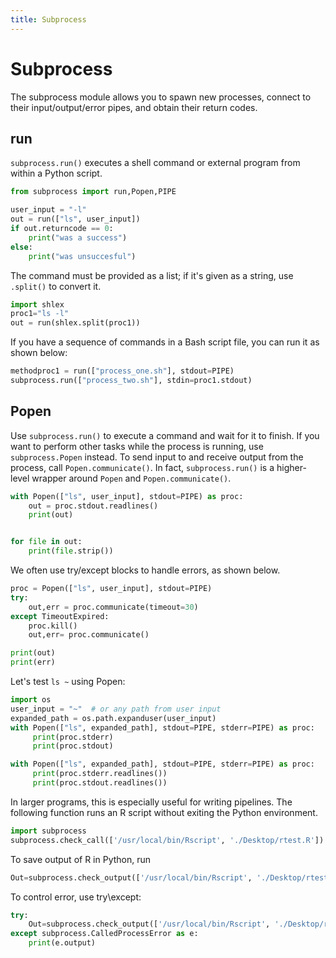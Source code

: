 ```yaml
---
title: Subprocess
---
```


# Subprocess
The subprocess module allows you to spawn new processes, connect to their input/output/error pipes, and obtain their return codes.

## run
`subprocess.run()` executes a shell command or external program from within a Python script.

```python
from subprocess import run,Popen,PIPE

user_input = "-l"
out = run(["ls", user_input])
if out.returncode == 0:
    print("was a success")
else:  
    print("was unsuccesful")
```

The command must be provided as a list; if it's given as a string, use `.split()` to convert it.

```python
import shlex
proc1="ls -l"
out = run(shlex.split(proc1))
```


If you have a sequence of commands in a Bash script file, you can run it as shown below:

```python
methodproc1 = run(["process_one.sh"], stdout=PIPE)
subprocess.run(["process_two.sh"], stdin=proc1.stdout)
```

## Popen
Use `subprocess.run()` to execute a command and wait for it to finish. If you want to perform other tasks while the process is running, use `subprocess.Popen` instead. To send input to and receive
output from the process, call `Popen.communicate()`. In fact, `subprocess.run()` is a higher-level wrapper around `Popen` and `Popen.communicate()`.

```python
with Popen(["ls", user_input], stdout=PIPE) as proc: 
    out = proc.stdout.readlines()
    print(out)


for file in out:
    print(file.strip())
```

We often use try/except blocks to handle errors, as shown below.

```python
proc = Popen(["ls", user_input], stdout=PIPE)
try:    
    out,err = proc.communicate(timeout=30)
except TimeoutExpired:
    proc.kill()  
    out,err= proc.communicate()

print(out)
print(err)
```

Let's test `ls ~` using  Popen: 


```python
import os 
user_input = "~"  # or any path from user input
expanded_path = os.path.expanduser(user_input)
with Popen(["ls", expanded_path], stdout=PIPE, stderr=PIPE) as proc: 
     print(proc.stderr)
     print(proc.stdout)

with Popen(["ls", expanded_path], stdout=PIPE, stderr=PIPE) as proc: 
     print(proc.stderr.readlines())
     print(proc.stdout.readlines())
```



In larger programs, this is especially useful for writing pipelines. The following function runs an R script without exiting the Python environment.

```python
import subprocess
subprocess.check_call(['/usr/local/bin/Rscript', './Desktop/rtest.R'])
```
To save output of R in Python, run 
```python
Out=subprocess.check_output(['/usr/local/bin/Rscript', './Desktop/rtest.R'])
```


To control error, use try\except: 
```python
try:
    Out=subprocess.check_output(['/usr/local/bin/Rscript', './Desktop/rtest.R'])
except subprocess.CalledProcessError as e:
    print(e.output)
```